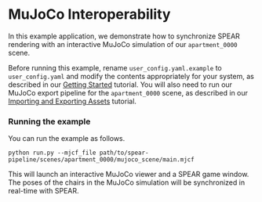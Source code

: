 # MuJoCo Interoperability

In this example application, we demonstrate how to synchronize SPEAR rendering with an interactive MuJoCo simulation of our `apartment_0000` scene.

Before running this example, rename `user_config.yaml.example` to `user_config.yaml` and modify the contents appropriately for your system, as described in our [Getting Started](../../docs/getting_started.md) tutorial. You will also need to run our MuJoCo export pipeline for the `apartment_0000` scene, as described in our [Importing and Exporting Assets](../../docs/importing_and_exporting_assets.md) tutorial. 

### Running the example

You can run the example as follows.

```console
python run.py --mjcf_file path/to/spear-pipeline/scenes/apartment_0000/mujoco_scene/main.mjcf
```

This will launch an interactive MuJoCo viewer and a SPEAR game window. The poses of the chairs in the MuJoCo simulation will be synchronized in real-time with SPEAR.
